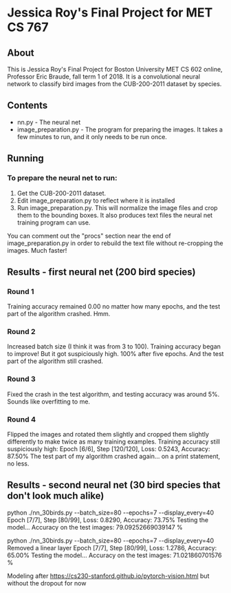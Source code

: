 # Jessica Roy's Final Project for MET CS 767

## About

This is Jessica Roy's Final Project for Boston University MET CS 602 online, Professor Eric Braude, fall term 1 of 2018. It is a convolutional neural network to classify bird images from the CUB-200-2011 dataset by species.

## Contents

- nn.py - The neural net
- image_preparation.py - The program for preparing the images. It takes a few minutes to run, and it only needs to be run once.

## Running

### To prepare the neural net to run:

1. Get the CUB-200-2011 dataset.
2. Edit image_preparation.py to reflect where it is installed
3. Run image_preparation.py. This will normalize the image files and crop them to the bounding boxes.
   It also produces text files the neural net training program can use.

You can comment out the "procs" section  near the end of image_preparation.py in order to rebuild the text file without re-cropping the images. Much faster!

## Results - first neural net (200 bird species)

### Round 1
Training accuracy remained 0.00 no matter how many epochs, and the test part of the algorithm crashed. Hmm.

### Round 2
Increased batch size (I think it was from 3 to 100). Training accuracy began to improve! But it got suspiciously high. 100% after five epochs. And the test part of the algorithm still crashed. 

### Round 3
Fixed the crash in the test algorithm, and testing accuracy was around 5%. Sounds like overfitting to me.

### Round 4
Flipped the images and rotated them slightly and cropped them slightly differently to make twice as many training examples. Training accuracy still suspiciously high:
    Epoch [6/6], Step [120/120], Loss: 0.5243, Accuracy: 87.50%
The test part of my algorithm crashed again... on a print statement, no less.

## Results - second neural net (30 bird species that don't look much alike)

python ./nn_30birds.py --batch_size=80 --epochs=7 --display_every=40
Epoch [7/7], Step [80/99], Loss: 0.8290, Accuracy: 73.75%
Testing the model...
Accuracy on the test images: 79.09252669039147 %

python ./nn_30birds.py --batch_size=80 --epochs=7 --display_every=40
Removed a linear layer
Epoch [7/7], Step [80/99], Loss: 1.2786, Accuracy: 65.00%
Testing the model...
Accuracy on the test images: 71.021860701576 %

Modeling after https://cs230-stanford.github.io/pytorch-vision.html
but without the dropout for now
